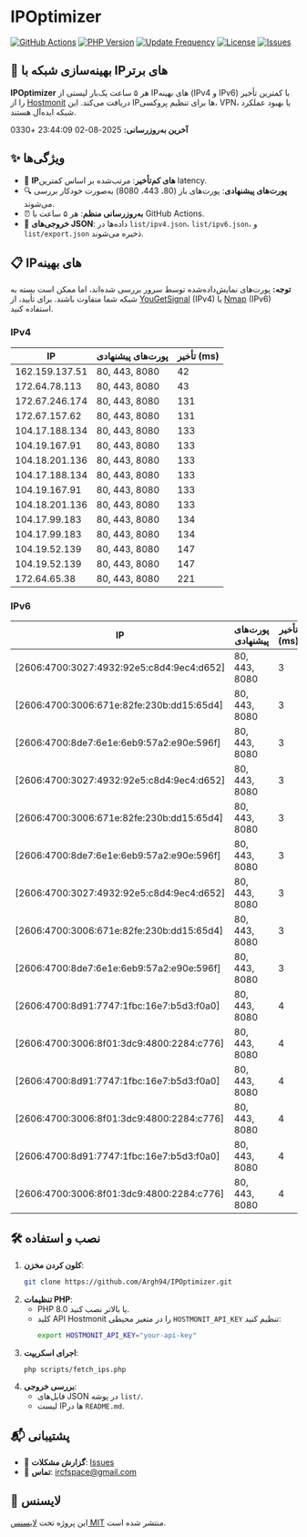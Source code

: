 # IPOptimizer

[![GitHub Actions](https://github.com/Argh94/IPOptimizer/workflows/IPOptimizer/badge.svg)](https://github.com/Argh94/IPOptimizer/actions)
[![PHP Version](https://img.shields.io/badge/PHP-8.0-blue)](https://www.php.net)
[![Update Frequency](https://img.shields.io/badge/Updates-Every%205%20Hours-green)](https://github.com/Argh94/IPOptimizer)
[![License](https://img.shields.io/badge/License-MIT-yellow)](https://opensource.org/licenses/MIT)
[![Issues](https://img.shields.io/github/issues/Argh94/IPOptimizer)](https://github.com/Argh94/IPOptimizer/issues)

## 🚀 بهینه‌سازی شبکه با IPهای برتر

**IPOptimizer** هر ۵ ساعت یک‌بار لیستی از IPهای بهینه (IPv4 و IPv6) با کمترین تأخیر را از [Hostmonit](https://hostmonit.com/) دریافت می‌کند. این IPها برای تنظیم پروکسی، VPN، یا بهبود عملکرد شبکه ایده‌آل هستند.

**آخرین به‌روزرسانی:** 2025-08-02 23:44:09 +0330

## ✨ ویژگی‌ها
- 📡 **IPهای کم‌تأخیر**: مرتب‌شده بر اساس کمترین latency.
- 🔍 **پورت‌های پیشنهادی**: پورت‌های باز (80، 443، 8080) به‌صورت خودکار بررسی می‌شوند.
- ⏰ **به‌روزرسانی منظم**: هر ۵ ساعت با GitHub Actions.
- 📄 **خروجی‌های JSON**: داده‌ها در `list/ipv4.json`، `list/ipv6.json`، و `list/export.json` ذخیره می‌شوند.

## 📋 IPهای بهینه

**توجه:** پورت‌های نمایش‌داده‌شده توسط سرور بررسی شده‌اند، اما ممکن است بسته به شبکه شما متفاوت باشند. برای تأیید، از [YouGetSignal](https://www.yougetsignal.com/tools/open-ports/) (IPv4) یا [Nmap](https://nmap.org/) (IPv6) استفاده کنید.

### IPv4
| IP | پورت‌های پیشنهادی | تأخیر (ms) |
|----|-------------------|------------|
| 162.159.137.51 | 80, 443, 8080 | 42 |
| 172.64.78.113 | 80, 443, 8080 | 43 |
| 172.67.246.174 | 80, 443, 8080 | 131 |
| 172.67.157.62 | 80, 443, 8080 | 131 |
| 104.17.188.134 | 80, 443, 8080 | 133 |
| 104.19.167.91 | 80, 443, 8080 | 133 |
| 104.18.201.136 | 80, 443, 8080 | 133 |
| 104.17.188.134 | 80, 443, 8080 | 133 |
| 104.19.167.91 | 80, 443, 8080 | 133 |
| 104.18.201.136 | 80, 443, 8080 | 133 |
| 104.17.99.183 | 80, 443, 8080 | 134 |
| 104.17.99.183 | 80, 443, 8080 | 134 |
| 104.19.52.139 | 80, 443, 8080 | 147 |
| 104.19.52.139 | 80, 443, 8080 | 147 |
| 172.64.65.38 | 80, 443, 8080 | 221 |

### IPv6
| IP | پورت‌های پیشنهادی | تأخیر (ms) |
|----|-------------------|------------|
| [2606:4700:3027:4932:92e5:c8d4:9ec4:d652] | 80, 443, 8080 | 3 |
| [2606:4700:3006:671e:82fe:230b:dd15:65d4] | 80, 443, 8080 | 3 |
| [2606:4700:8de7:6e1e:6eb9:57a2:e90e:596f] | 80, 443, 8080 | 3 |
| [2606:4700:3027:4932:92e5:c8d4:9ec4:d652] | 80, 443, 8080 | 3 |
| [2606:4700:3006:671e:82fe:230b:dd15:65d4] | 80, 443, 8080 | 3 |
| [2606:4700:8de7:6e1e:6eb9:57a2:e90e:596f] | 80, 443, 8080 | 3 |
| [2606:4700:3027:4932:92e5:c8d4:9ec4:d652] | 80, 443, 8080 | 3 |
| [2606:4700:3006:671e:82fe:230b:dd15:65d4] | 80, 443, 8080 | 3 |
| [2606:4700:8de7:6e1e:6eb9:57a2:e90e:596f] | 80, 443, 8080 | 3 |
| [2606:4700:8d91:7747:1fbc:16e7:b5d3:f0a0] | 80, 443, 8080 | 4 |
| [2606:4700:3006:8f01:3dc9:4800:2284:c776] | 80, 443, 8080 | 4 |
| [2606:4700:8d91:7747:1fbc:16e7:b5d3:f0a0] | 80, 443, 8080 | 4 |
| [2606:4700:3006:8f01:3dc9:4800:2284:c776] | 80, 443, 8080 | 4 |
| [2606:4700:8d91:7747:1fbc:16e7:b5d3:f0a0] | 80, 443, 8080 | 4 |
| [2606:4700:3006:8f01:3dc9:4800:2284:c776] | 80, 443, 8080 | 4 |

## 🛠️ نصب و استفاده
1. **کلون کردن مخزن**:
   ```bash
   git clone https://github.com/Argh94/IPOptimizer.git
   ```
2. **تنظیمات PHP**:
   - PHP 8.0 یا بالاتر نصب کنید.
   - کلید API Hostmonit را در متغیر محیطی `HOSTMONIT_API_KEY` تنظیم کنید:
     ```bash
     export HOSTMONIT_API_KEY="your-api-key"
     ```
3. **اجرای اسکریپت**:
   ```bash
   php scripts/fetch_ips.php
   ```
4. **بررسی خروجی**:
   - فایل‌های JSON در پوشه `list/`.
   - لیست IPها در `README.md`.

## 📬 پشتیبانی
- 🐛 **گزارش مشکلات**: [Issues](https://github.com/Argh94/IPOptimizer/issues)
- 📧 **تماس**: [ircfspace@gmail.com](mailto:ircfspace@gmail.com)

## 📄 لایسنس
این پروژه تحت [لایسنس MIT](https://github.com/Argh94/HandWave/blob/main/LICENCE) منتشر شده است.
